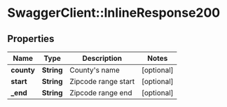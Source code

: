 # SwaggerClient::InlineResponse200

## Properties
Name | Type | Description | Notes
------------ | ------------- | ------------- | -------------
**county** | **String** | County&#39;s name | [optional] 
**start** | **String** | Zipcode range start | [optional] 
**_end** | **String** | Zipcode range end | [optional] 


